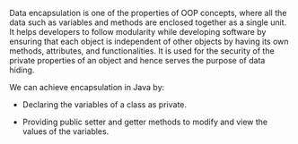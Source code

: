 Data encapsulation is one of the properties of OOP concepts, where all
the data such as variables and methods are enclosed together as a single
unit. It helps developers to follow modularity while developing software
by ensuring that each object is independent of other objects by having
its own methods, attributes, and functionalities. It is used for the
security of the private properties of an object and hence serves the
purpose of data hiding.

We can achieve encapsulation in Java by:

-   Declaring the variables of a class as private.

-   Providing public setter and getter methods to modify and view the
values of the variables.